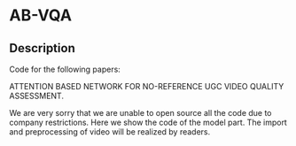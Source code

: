 # AB-VQA
## Description

Code for the following papers:

ATTENTION BASED NETWORK FOR NO-REFERENCE UGC VIDEO QUALITY ASSESSMENT.

We are very sorry that we are unable to open source all the code due to company restrictions. Here we show the code of the model part. The import and preprocessing of video will be realized by readers.